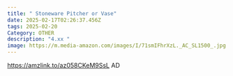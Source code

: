 ```yaml
---
title: " Stoneware Pitcher or Vase"
date: 2025-02-17T02:26:37.456Z
tags: 2025-02-20
Category: OTHER
description: "4.xx "
image: https://m.media-amazon.com/images/I/71smIFhrXzL._AC_SL1500_.jpg
---
```

https://amzlink.to/az058CKeM9SsL  AD